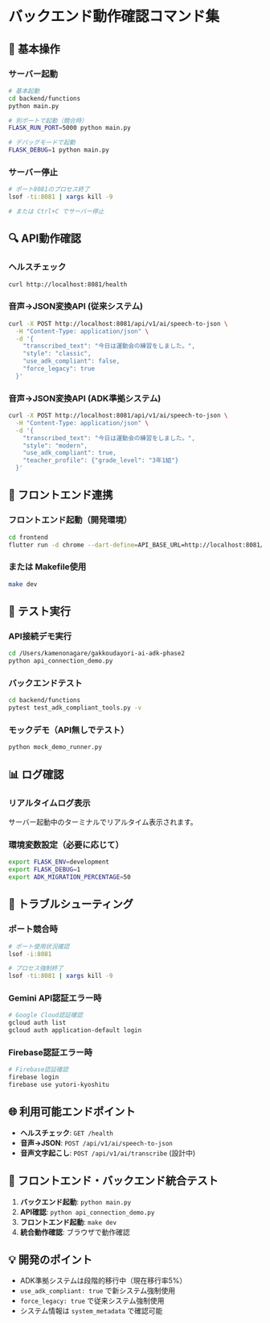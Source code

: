 # バックエンド動作確認コマンド集

## 🚀 基本操作

### サーバー起動
```bash
# 基本起動
cd backend/functions
python main.py

# 別ポートで起動（競合時）
FLASK_RUN_PORT=5000 python main.py

# デバッグモードで起動
FLASK_DEBUG=1 python main.py
```

### サーバー停止
```bash
# ポート8081のプロセス終了
lsof -ti:8081 | xargs kill -9

# または Ctrl+C でサーバー停止
```

## 🔍 API動作確認

### ヘルスチェック
```bash
curl http://localhost:8081/health
```

### 音声→JSON変換API (従来システム)
```bash
curl -X POST http://localhost:8081/api/v1/ai/speech-to-json \
  -H "Content-Type: application/json" \
  -d '{
    "transcribed_text": "今日は運動会の練習をしました。",
    "style": "classic",
    "use_adk_compliant": false,
    "force_legacy": true
  }'
```

### 音声→JSON変換API (ADK準拠システム)
```bash
curl -X POST http://localhost:8081/api/v1/ai/speech-to-json \
  -H "Content-Type: application/json" \
  -d '{
    "transcribed_text": "今日は運動会の練習をしました。",
    "style": "modern",
    "use_adk_compliant": true,
    "teacher_profile": {"grade_level": "3年1組"}
  }'
```

## 📱 フロントエンド連携

### フロントエンド起動（開発環境）
```bash
cd frontend
flutter run -d chrome --dart-define=API_BASE_URL=http://localhost:8081/api/v1/ai
```

### または Makefile使用
```bash
make dev
```

## 🧪 テスト実行

### API接続デモ実行
```bash
cd /Users/kamenonagare/gakkoudayori-ai-adk-phase2
python api_connection_demo.py
```

### バックエンドテスト
```bash
cd backend/functions
pytest test_adk_compliant_tools.py -v
```

### モックデモ（API無しでテスト）
```bash
python mock_demo_runner.py
```

## 📊 ログ確認

### リアルタイムログ表示
サーバー起動中のターミナルでリアルタイム表示されます。

### 環境変数設定（必要に応じて）
```bash
export FLASK_ENV=development
export FLASK_DEBUG=1
export ADK_MIGRATION_PERCENTAGE=50
```

## 🚨 トラブルシューティング

### ポート競合時
```bash
# ポート使用状況確認
lsof -i:8081

# プロセス強制終了
lsof -ti:8081 | xargs kill -9
```

### Gemini API認証エラー時
```bash
# Google Cloud認証確認
gcloud auth list
gcloud auth application-default login
```

### Firebase認証エラー時
```bash
# Firebase認証確認
firebase login
firebase use yutori-kyoshitu
```

## 🌐 利用可能エンドポイント

- **ヘルスチェック**: `GET /health`
- **音声→JSON**: `POST /api/v1/ai/speech-to-json`
- **音声文字起こし**: `POST /api/v1/ai/transcribe` (設計中)

## 📱 フロントエンド・バックエンド統合テスト

1. **バックエンド起動**: `python main.py`
2. **API確認**: `python api_connection_demo.py`
3. **フロントエンド起動**: `make dev`
4. **統合動作確認**: ブラウザで動作確認

## 💡 開発のポイント

- ADK準拠システムは段階的移行中（現在移行率5%）
- `use_adk_compliant: true` で新システム強制使用
- `force_legacy: true` で従来システム強制使用
- システム情報は `system_metadata` で確認可能